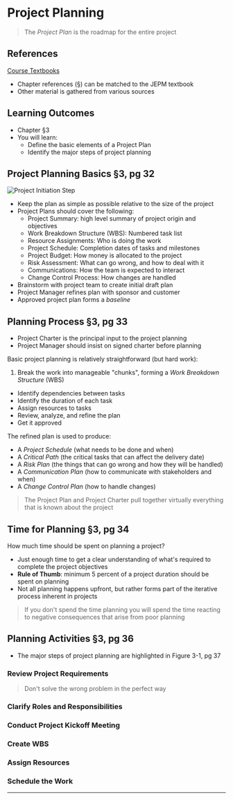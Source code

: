 # Project Planning #

> The _Project Plan_ is the roadmap for the entire project
> 

## References ##

[Course Textbooks](textbooks.md)

- Chapter references (&sect;) can be matched to the JEPM textbook
- Other material is gathered from various sources

## Learning Outcomes ##

- Chapter &sect;3
- You will learn:
	- Define the basic elements of a Project Plan
	- Identify the major steps of project planning
	
## Project Planning Basics &sect;3, pg 32 ##

![Project Initiation Step][4steps-pm-plan]

- Keep the plan as simple as possible relative to the size of the project
- Project Plans should cover the following:
	* Project Summary: high level summary of project origin and objectives
	* Work Breakdown Structure (WBS): Numbered task list
	* Resource Assignments: Who is doing the work
	* Project Schedule: Completion dates of tasks and milestones
	* Project Budget: How money is allocated to the project
	* Risk Assessment: What can go wrong, and how to deal with it
	* Communications: How the team is expected to interact
	* Change Control Process: How changes are handled
- Brainstorm with project team to create initial draft plan
- Project Manager refines plan with sponsor and customer
- Approved project plan forms a _baseline_

## Planning Process &sect;3, pg 33 ##

- Project Charter is the principal input to the project planning
- Project Manager should insist on signed charter before planning

Basic project planning is relatively straightforward (but hard work):

1. Break the work into manageable "chunks", forming a _Work Breakdown Structure_ (WBS)
- Identify dependencies between tasks
- Identify the duration of each task
- Assign resources to tasks
- Review, analyze, and refine the plan
- Get it approved

The refined plan is used to produce:

- A _Project Schedule_ (what needs to be done and when)
- A _Critical Path_  (the critical tasks that can affect the delivery date)
- A _Risk Plan_ (the things that can go wrong and how they will be handled)
- A _Communication Plan_ (how to communicate with stakeholders and when)
- A _Change Control Plan_ (how to handle changes)

> The Project Plan and Project Charter pull together virtually everything that is known about the project
> 

## Time for Planning &sect;3, pg 34 ##

How much time should be spent on planning a project?

- Just enough time to get a clear understanding of what's required to complete the project objectives
- __Rule of Thumb__: minimum 5 percent of a project duration should be spent on planning
- Not all planning happens upfront, but rather forms part of the iterative process inherent in projects

> If you don't spend the time planning you will spend the time reacting to negative consequences that arise from poor planning
> 






## Planning Activities &sect;3, pg 36 ##

- The major steps of project planning are highlighted in Figure 3-1, pg 37

### Review Project Requirements ###

> Don't solve the wrong problem in the perfect way
> 

### Clarify Roles and Responsibilities ###

### Conduct Project Kickoff Meeting ###

### Create WBS ###

### Assign Resources ###

### Schedule the Work ###


---

[4steps-pm-plan]: https://s3-us-west-2.amazonaws.com/oosa-wiki/uploads/images/4steps-pm-plan.png
